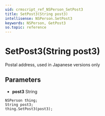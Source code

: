 ```yaml
---
uid: crmscript_ref_NSPerson_SetPost3
title: SetPost3(String post3)
intellisense: NSPerson.SetPost3
keywords: NSPerson, GetPost3
so.topic: reference
---
```


# SetPost3(String post3)

Postal address, used in Japanese versions only

## Parameters

* **post3** String

```crmscript
NSPerson thing;
String post3;
thing.SetPost3(post3);
```

